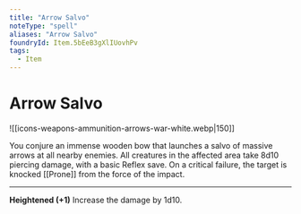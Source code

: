 ```yaml
---
title: "Arrow Salvo"
noteType: "spell"
aliases: "Arrow Salvo"
foundryId: Item.5bEeB3gXlIUovhPv
tags:
  - Item
---
```


# Arrow Salvo
![[icons-weapons-ammunition-arrows-war-white.webp|150]]

You conjure an immense wooden bow that launches a salvo of massive arrows at all nearby enemies. All creatures in the affected area take 8d10 piercing damage, with a basic Reflex save. On a critical failure, the target is knocked [[Prone]] from the force of the impact.

* * *

**Heightened (+1)** Increase the damage by 1d10.
